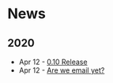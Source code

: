 # News

## 2020

* Apr 12 - [0.10 Release](lettre-0-10.md)
* Apr 12 - [Are we email yet?](are-we-email-yet.md)

